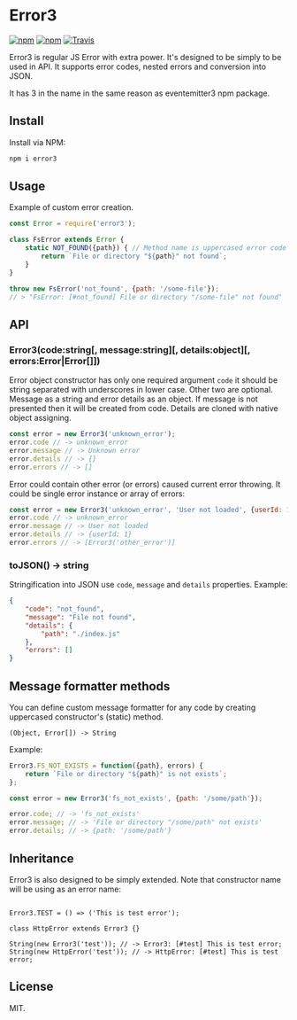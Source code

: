 # Error3

[![npm](https://img.shields.io/npm/v/error3.svg?style=flat-square)](https://npmjs.com/packages/error3)
[![npm](https://img.shields.io/npm/dw/error3.svg?style=flat-square)](https://npmjs.com/packages/error3)
[![Travis](https://img.shields.io/travis/rumkin/error3.svg?style=flat-square)](https://travis-ci.org/rumkin/error3)

Error3 is regular JS Error with extra power. It's designed to be simply to be
used in API. It supports error codes, nested errors and conversion into JSON.

It has 3 in the name in the same reason as eventemitter3 npm package.

## Install

Install via NPM:

```bash
npm i error3
```

## Usage

Example of custom error creation.

```javascript
const Error = require('error3');

class FsError extends Error {
	static NOT_FOUND({path}) { // Method name is uppercased error code
        return `File or directory "${path}" not found`;
    }
}

throw new FsError('not_found', {path: '/some-file'});
// > "FsError: [#not_found] File or directory "/some-file" not found"
```

## API

### Error3(code:string[, message:string][, details:object][, errors:Error|Error[]])

Error object constructor has only one required argument `code` it should be
string separated with underscores in lower case. Other two are optional. Message
as a string and error details as an object. If message is not presented then
it will be created from code. Details are cloned with native object assigning.

```javascript
const error = new Error3('unknown_error');
error.code // -> unknown_error
error.message // -> Unknown error
error.details // -> {}
error.errors // -> []
```

Error could contain other error (or errors) caused current error throwing.
It could be single error instance or array of errors:

```javascript
const error = new Error3('unknown_error', 'User not loaded', {userId: 1}, new Error3('other_error'));
error.code // -> unknown_error
error.message // -> User not loaded
error.details // -> {userId: 1}
error.errors // -> [Error3('other_error')]
```

### toJSON() -> string

Stringification into JSON use `code`, `message` and `details` properties. Example:

```json
{
    "code": "not_found",
    "message": "File not found",
    "details": {
        "path": "./index.js"
    },
    "errors": []
}
```

## Message formatter methods

You can define custom message formatter for any code by creating uppercased
constructor's (static) method.

```text
(Object, Error[]) -> String
```

Example:

```javascript
Error3.FS_NOT_EXISTS = function({path}, errors) {
    return `File or directory "${path}" is not exists`;
};

const error = new Error3('fs_not_exists', {path: '/some/path'});

error.code; // -> 'fs_not_exists'
error.message; // -> 'File or directory "/some/path" not exists'
error.details; // -> {path: '/some/path'}
```

## Inheritance

Error3 is also designed to be simply extended. Note that constructor name will
be using as an error name:

```

Error3.TEST = () => ('This is test error');

class HttpError extends Error3 {}

String(new Error3('test')); // -> Error3: [#test] This is test error;
String(new HttpError('test')); // -> HttpError: [#test] This is test error;

```

## License

MIT.
